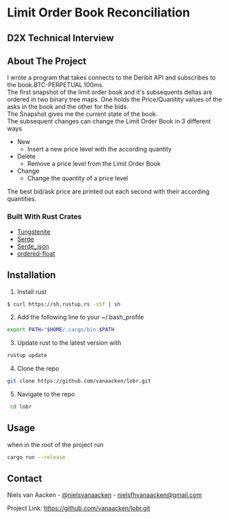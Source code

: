 
<div id="top"></div>


# Limit Order Book Reconciliation

## D2X Technical Interview

</div>

## About The Project
<p>
I wrote a program that takes connects to the Deribit API and subscribes to the book.BTC-PERPETUAL.100ms. <br>
The first snapshot of the limit order book and it's subsequents deltas are ordered in two binary tree maps. One holds the Price/Quanitity values of the asks in the book and the other for the bids.<br>
The Snapshot gives me the current state of the book.<br>
The subsequent changes can change the Limit Order Book in 3 different ways <br>

* New
    * Insert a new price level with the according quantity
* Delete
    * Remove a price level from the Limit Order Book
* Change 
    * Change the quantity of a price level

The best bid/ask price are printed out each second with their according quantities.
</p>

### Built With Rust Crates

* [Tungstenite](https://docs.rs/tungstenite/latest/tungstenite/)
* [Serde](https://docs.serde.rs/serde/index.html)
* [Serde_json](https://docs.serde.rs/serde_json/macro.json.html)
* [ordered-float](https://docs.rs/ordered-float/latest/ordered_float/)

## Installation

1. Install rust
  ```sh
  $ curl https://sh.rustup.rs -sSf | sh
  ```
2. Add the following line to your ~/.bash_profile  
  ```sh
  export PATH="$HOME/.cargo/bin:$PATH
  ```
3. Update rust to the latest version with
  ```sh
  rustup update
  ```
  4. Clone the repo
   ```sh
   git clone https://github.com/vanaacken/lobr.git 
   ```
   5. Navigate to the repo
   ```sh
    cd lobr
   ```
## Usage

when in the root of the project run
```sh
cargo run --release
```

## Contact

Niels van Aacken - [@nielsvanaacken](https://www.linkedin.com/in/nielsvanaacken/) - nielsfhvanaacken@gmail.com

Project Link: [https://github.com/vanaacken/lobr.git ](https://github.com/vanaacken/lobr.git )


[linkedin-shield]: https://img.shields.io/badge/-LinkedIn-black.svg?style=for-the-badge&logo=linkedin&colorB=555
[linkedin-url]: https://linkedin.com/in/othneildrew
[product-screenshot]: images/screenshot.png








